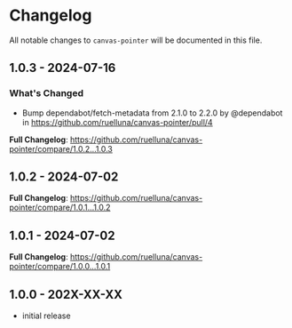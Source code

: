 # Changelog

All notable changes to `canvas-pointer` will be documented in this file.

## 1.0.3 - 2024-07-16

### What's Changed

* Bump dependabot/fetch-metadata from 2.1.0 to 2.2.0 by @dependabot in https://github.com/ruelluna/canvas-pointer/pull/4

**Full Changelog**: https://github.com/ruelluna/canvas-pointer/compare/1.0.2...1.0.3

## 1.0.2 - 2024-07-02

**Full Changelog**: https://github.com/ruelluna/canvas-pointer/compare/1.0.1...1.0.2

## 1.0.1 - 2024-07-02

**Full Changelog**: https://github.com/ruelluna/canvas-pointer/compare/1.0.0...1.0.1

## 1.0.0 - 202X-XX-XX

- initial release
